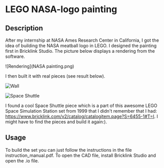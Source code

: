 # LEGO NASA-logo painting

## Description
After my internship at NASA Ames Research Center in California, I got the idea of building the NASA meatball logo in LEGO. I designed the painting first in Bricklink Studio. The picture below displays a rendering from the software.

![Rendering](NASA painting.png)

I then built it with real pieces (see result below).

![Wall](on_the_wall.jpg)

![Space Shuttle](space_shuttle_piece.png)

I found a cool Space Shuttle piece which is a part of this awesome LEGO Space Simulation Station set from 1999 that I didn't remember that I had: https://www.bricklink.com/v2/catalog/catalogitem.page?S=6455-1#T=I. I might have to find the pieces and build it again:).

## Usage
To build the set you can just follow the instructions in the file instruction_manual.pdf. To open the CAD file, install Bricklink Studio and open the .io file.
